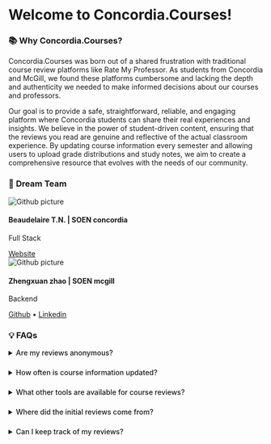 # Welcome to Concordia.Courses!

### 📚 **Why Concordia.Courses?**

Concordia.Courses was born out of a shared frustration with traditional course review platforms like Rate My Professor.
As students from Concordia and McGill, we found these platforms cumbersome and lacking the depth and authenticity we 
needed to make informed decisions about our courses and professors.

Our goal is to provide a safe, straightforward, reliable, and engaging platform where Concordia students can share 
their real experiences and insights. We believe in the power of student-driven content, ensuring that the reviews 
you read are genuine and reflective of the actual classroom experience. By updating course information every semester 
and allowing users to upload grade distributions and study notes, we aim to create a comprehensive resource that evolves 
with the needs of our community.

### 🚀 **Dream Team**

<div class="flex gap-x-4">
  <div class="flex-shrink-0">
    <img src="https://avatars.githubusercontent.com/u/63948003?s=400&u=a55dc44d1bfa5fde18e9d28bedcc8f92e34f7e39&v=4" alt="Github picture" class="rounded-full w-16 h-16">
  </div>
  <div class="ml-2">
    <h4 class="font-bold text-lg">Beaudelaire T.N. | SOEN concordia</h4>
    <p class="font-bold">Full Stack</p>
    <a href="https://beaudelaire.ca" class="text-blue-500 hover:text-blue-600">Website</a>
  </div>
</div>

<div class="flex gap-x-4">
  <div class="flex-shrink-0">
    <img src="https://avatars.githubusercontent.com/u/23270868?v=4" alt="Github picture" class="rounded-full w-16 h-16">
  </div>
  <div class="ml-2">
    <h4 class="font-bold text-lg">Zhengxuan zhao | SOEN mcgill</h4>
    <p class="font-bold">Backend</p>
    <a href="https://github.com/RENOLEVES" class="text-blue-500 hover:text-blue-600">Github</a>
    <span> • </span>
    <a href="https://www.linkedin.com/in/zhengxuan-zhao-978802128/" class="text-blue-500 hover:text-blue-600">Linkedin</a>
  </div>
</div>


### 💡 **FAQs**

<div class="custom-dropdown">
<details>
<summary class="bg-gray-200 dark:bg-neutral-700 dark:text-gray-300 dark:hover:bg-neutral-600 cursor-pointer" >Are my reviews anonymous?</summary>
<p>Yes, your reviews are completely anonymous. Feel free to share your honest opinion without worrying about your identity being revealed.</p>
</details>
</div>

<div class="custom-dropdown">
<details>
<summary class="bg-gray-200 dark:bg-neutral-700 dark:text-gray-300 dark:hover:bg-neutral-600 cursor-pointer" >How often is course information updated?</summary>
<p>Course details are updated every semester to ensure you have the most current information</p>
</details>
</div>

<div class="custom-dropdown">
<details>
<summary class="bg-gray-200 dark:bg-neutral-700 dark:text-gray-300 dark:hover:bg-neutral-600 cursor-pointer" >What other tools are available for course reviews?</summary>
<p>While Concordia.Courses is unique, there are other platforms out there. We encourage you to explore and find what works best for you.</p>
</details>
</div>

<div class="custom-dropdown">
<details>
<summary class="bg-gray-200 dark:bg-neutral-700 dark:text-gray-300 dark:hover:bg-neutral-600 cursor-pointer" >Where did the initial reviews come from?</summary>
<p>We got our initial batch of reviews from Rate My Professor.</p>
</details>
</div>

<div class="custom-dropdown">
<details>
<summary class="bg-gray-200 dark:bg-neutral-700 dark:text-gray-300 dark:hover:bg-neutral-600 cursor-pointer" >Can I keep track of my reviews?</summary>
<p>Yes, you can sign up to keep track of your reviews and manage them </p>
</details>
</div>

<style>
.custom-dropdown {
  border-radius: 6px;
  padding: 5px;
  margin: 2px 0;
}

.custom-dropdown summary {
  border-radius: 6px;
  padding: 5px;
  font-weight: 500;
  margin: -10px -10px 10px -10px; /* to compensate for the padding and make the summary full width */
}

</style>
